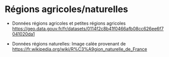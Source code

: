 # Régions agricoles/naturelles

* Données régions agricoles et petites régions agricoles
https://geo.data.gouv.fr/fr/datasets/0114f2c8b41f0466afb08cc626ee6f7041020da1

* Données régions naturelles: Image calée provenant de
https://fr.wikipedia.org/wiki/R%C3%A9gion_naturelle_de_France
